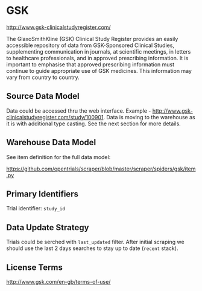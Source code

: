 # GSK

http://www.gsk-clinicalstudyregister.com/

The GlaxoSmithKline  (GSK)  Clinical Study Register provides an easily accessible repository of data from GSK-Sponsored Clinical Studies, supplementing communication in journals, at scientific meetings, in letters to healthcare professionals, and in approved prescribing information. It is important to emphasise that approved prescribing information must continue to guide appropriate use of GSK medicines. This information may vary from country to country.

## Source Data Model

Data could be accessed thru the web interface.
Example - http://www.gsk-clinicalstudyregister.com/study/100901.
Data is moving to the warehouse as it is with additional type casting.
See the next section for more details.

## Warehouse Data Model

See item definition for the full data model:

https://github.com/opentrials/scraper/blob/master/scraper/spiders/gsk/item.py

## Primary Identifiers

Trial identifier: `study_id`

## Data Update Strategy

Trials could be serched with `last_updated` filter.
After initial scraping we should use the last 2 days searches
to stay up to date (`recent` stack).

## License Terms

http://www.gsk.com/en-gb/terms-of-use/
